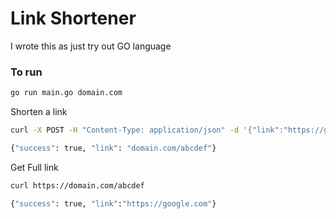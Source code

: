 # Link Shortener

I wrote this as just try out GO language

### To run

```sh
go run main.go domain.com
```

Shorten a link

```sh
curl -X POST -H "Content-Type: application/json" -d '{"link":"https://google.com"}' https://domain.com

{"success": true, "link": "domain.com/abcdef"}

```

Get Full link

```sh
curl https://domain.com/abcdef

{"success": true, "link":"https://google.com"}
```
